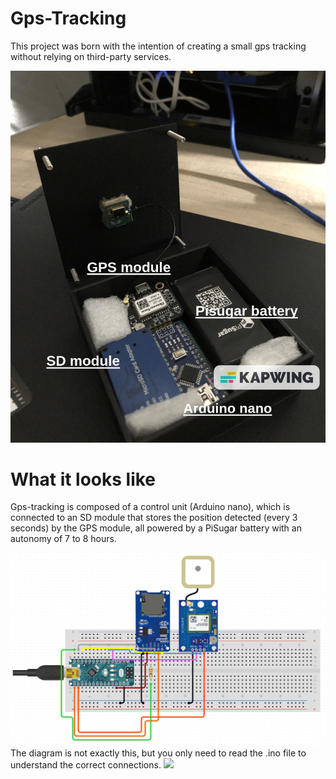 # Gps-Tracking
This project was born with the intention of creating a small gps tracking without relying on third-party services.
<p align="center"><img src="4.jpeg"></p> 

# What it looks like
Gps-tracking is composed of a control unit (Arduino nano), which is connected to an SD module that stores the position detected (every 3 seconds) by the GPS module, all powered by a PiSugar battery with an autonomy of 7 to 8 hours.

<img src="scheme.png">
The diagram is not exactly this, but you only need to read the .ino file to understand the correct connections.

<img src="2.png">
